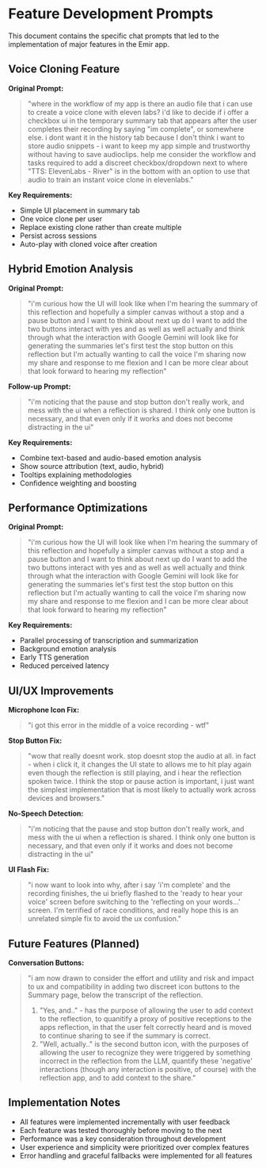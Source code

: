 # Feature Development Prompts

This document contains the specific chat prompts that led to the implementation of major features in the Emir app.

## Voice Cloning Feature

**Original Prompt:**
> "where in the workflow of my app is there an audio file that i can use to create a voice clone with eleven labs? i'd like to decide if i offer a checkbox ui in the temporary summary tab that appears after the user completes their recording by saying "im complete", or somewhere else. i dont want it in the history tab because I don't think i want to store audio snippets - i want to keep my app simple and trustworthy without having to save audioclips. help me consider the workflow and tasks required to add a discreet checkbox/dropdown next to where "TTS: ElevenLabs - River" is in the bottom with an option to use that audio to train an instant voice clone in elevenlabs."

**Key Requirements:**
- Simple UI placement in summary tab
- One voice clone per user
- Replace existing clone rather than create multiple
- Persist across sessions
- Auto-play with cloned voice after creation

## Hybrid Emotion Analysis

**Original Prompt:**
> "i'm curious how the UI will look like when I'm hearing the summary of this reflection and hopefully a simpler canvas without a stop and a pause button and I want to think about next up do I want to add the two buttons interact with yes and as well as well actually and think through what the interaction with Google Gemini will look like for generating the summaries let's first test the stop button on this reflection but I'm actually wanting to call the voice I'm sharing now my share and response to me flexion and I can be more clear about that look forward to hearing my reflection"

**Follow-up Prompt:**
> "i'm noticing that the pause and stop button don't really work, and mess with the ui when a reflection is shared. I think only one button is necessary, and that even only if it works and does not become distracting in the ui"

**Key Requirements:**
- Combine text-based and audio-based emotion analysis
- Show source attribution (text, audio, hybrid)
- Tooltips explaining methodologies
- Confidence weighting and boosting

## Performance Optimizations

**Original Prompt:**
> "i'm curious how the UI will look like when I'm hearing the summary of this reflection and hopefully a simpler canvas without a stop and a pause button and I want to think about next up do I want to add the two buttons interact with yes and as well as well actually and think through what the interaction with Google Gemini will look like for generating the summaries let's first test the stop button on this reflection but I'm actually wanting to call the voice I'm sharing now my share and response to me flexion and I can be more clear about that look forward to hearing my reflection"

**Key Requirements:**
- Parallel processing of transcription and summarization
- Background emotion analysis
- Early TTS generation
- Reduced perceived latency

## UI/UX Improvements

**Microphone Icon Fix:**
> "i got this error in the middle of a voice recording - wtf"

**Stop Button Fix:**
> "wow that really doesnt work. stop doesnt stop the audio at all. in fact - when i click it, it changes the UI state to allows me to hit play again even though the reflection is still playing, and i hear the reflection spoken twice. I think the stop or pause action is important, i just want the simplest implementation that is most likely to actually work across devices and browsers."

**No-Speech Detection:**
> "i'm noticing that the pause and stop button don't really work, and mess with the ui when a reflection is shared. I think only one button is necessary, and that even only if it works and does not become distracting in the ui"

**UI Flash Fix:**
> "i now want to look into why, after i say 'i'm complete' and the recording finishes, the ui briefly flashed to the 'ready to hear your voice' screen before switching to the 'reflecting on your words...' screen. I'm terrified of race conditions, and really hope this is an unrelated simple fix to avoid the ux confusion."

## Future Features (Planned)

**Conversation Buttons:**
> "i am now drawn to consider the effort and utility and risk and impact to ux and compatibility in adding two discreet icon buttons to the Summary page, below the transcript of the reflection.
> 1. "Yes, and.." - has the purpose of allowing the user to add context to the reflection, to quanitify a proxy of positive receptions to the apps reflection, in that the user felt correctly heard and is moved to continue sharing to see if the summary is correct.
> 2. "Well, actually.." is the second button icon, with the purposes of allowing the user to recognize they were triggered by something incorrect in the reflection from the LLM, quantify these 'negative' interactions (though any interaction is positive, of course) with the reflection app, and to add context to the share."

## Implementation Notes

- All features were implemented incrementally with user feedback
- Each feature was tested thoroughly before moving to the next
- Performance was a key consideration throughout development
- User experience and simplicity were prioritized over complex features
- Error handling and graceful fallbacks were implemented for all features

